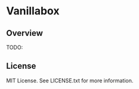 Vanillabox
==========




Overview
--------
TODO:




License
-------
MIT License.
See LICENSE.txt for more information.

